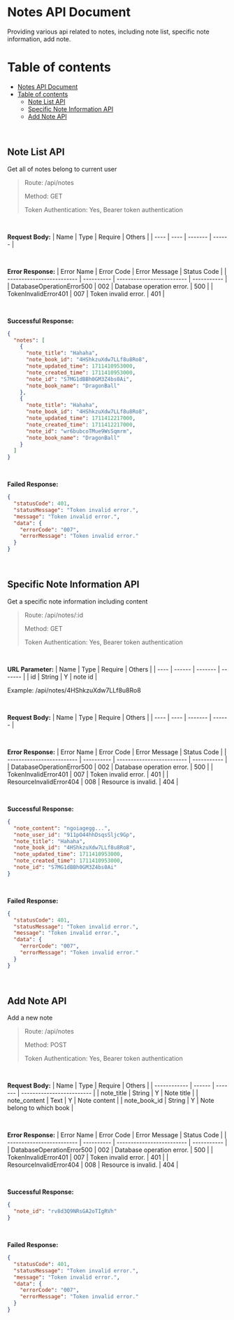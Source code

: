 # Notes API Document
Providing various api related to notes, including note list, specific note information, add note.
# Table of contents
- [Notes API Document](#notes-api-document)
- [Table of contents](#table-of-contents)
  - [Note List API](#note-list-api)
  - [Specific Note Information API](#specific-note-information-api)
  - [Add Note API](#add-note-api)

<br>

## Note List API
Get all of notes belong to current user
> Route: /api/notes
>
> Method: GET
>
> Token Authentication: Yes, Bearer token authentication

<br>

**Request Body:**
| Name | Type | Require | Others |
| ---- | ---- | ------- | ------ |

<br>

**Error Response:**
| Error Name                | Error Code | Error Message             | Status Code |
| ------------------------- | ---------- | ------------------------- | ----------- |
| DatabaseOperationError500 | 002        | Database operation error. | 500         |
| TokenInvalidError401      | 007        | Token invalid error.      | 401         |

<br>

**Successful Response:**
```json
{
  "notes": [
    {
      "note_title": "Hahaha",
      "note_book_id": "4HShkzuXdw7LLf8u8Ro8",
      "note_updated_time": 1711410953000,
      "note_created_time": 1711410953000,
      "note_id": "S7MG1dBBh0GM3Z4bs0Ai",
      "note_book_name": "DragonBall"
    },
    {
      "note_title": "Hahaha",
      "note_book_id": "4HShkzuXdw7LLf8u8Ro8",
      "note_updated_time": 1711412217000,
      "note_created_time": 1711412217000,
      "note_id": "wr6bubcoTMue9WsSqmrm",
      "note_book_name": "DragonBall"
    }
  ]
}
```

<br>

**Failed Response:**
```json
{
  "statusCode": 401,
  "statusMessage": "Token invalid error.",
  "message": "Token invalid error.",
  "data": {
    "errorCode": "007",
    "errorMessage": "Token invalid error."
  }
}
```

<br>

## Specific Note Information API
Get a specific note information including content
> Route: /api/notes/:id
>
> Method: GET
>
> Token Authentication: Yes, Bearer token authentication

<br>

**URL Parameter:**
| Name | Type   | Require | Others  |
| ---- | ------ | ------- | ------- |
| id   | String | Y       | note id |

Example: /api/notes/4HShkzuXdw7LLf8u8Ro8

<br>

**Request Body:**
| Name | Type | Require | Others |
| ---- | ---- | ------- | ------ |

<br>

**Error Response:**
| Error Name                | Error Code | Error Message             | Status Code |
| ------------------------- | ---------- | ------------------------- | ----------- |
| DatabaseOperationError500 | 002        | Database operation error. | 500         |
| TokenInvalidError401      | 007        | Token invalid error.      | 401         |
| ResourceInvalidError404   | 008        | Resource is invalid.      | 404         |

<br>

**Successful Response:**
```json
{
  "note_content": "ngoiagegg...",
  "note_user_id": "911pO44hhDsqsSljc9Gp",
  "note_title": "Hahaha",
  "note_book_id": "4HShkzuXdw7LLf8u8Ro8",
  "note_updated_time": 1711410953000,
  "note_created_time": 1711410953000,
  "note_id": "S7MG1dBBh0GM3Z4bs0Ai"
}
```

<br>

**Failed Response:**
```json
{
  "statusCode": 401,
  "statusMessage": "Token invalid error.",
  "message": "Token invalid error.",
  "data": {
    "errorCode": "007",
    "errorMessage": "Token invalid error."
  }
}
```

<br>

## Add Note API
Add a new note
> Route: /api/notes
>
> Method: POST
>
> Token Authentication: Yes, Bearer token authentication

<br>

**Request Body:**
| Name         | Type   | Require | Others                    |
| ------------ | ------ | ------- | ------------------------- |
| note_title   | String | Y       | Note title                |
| note_content | Text   | Y       | Note content              |
| note_book_id | String | Y       | Note belong to which book |

<br>

**Error Response:**
| Error Name                | Error Code | Error Message             | Status Code |
| ------------------------- | ---------- | ------------------------- | ----------- |
| DatabaseOperationError500 | 002        | Database operation error. | 500         |
| TokenInvalidError401      | 007        | Token invalid error.      | 401         |
| ResourceInvalidError404   | 008        | Resource is invalid.      | 404         |

<br>

**Successful Response:**
```json
{
  "note_id": "rv8d3Q9NRsGA2oTIgRVh"
}
```

<br>

**Failed Response:**
```json
{
  "statusCode": 401,
  "statusMessage": "Token invalid error.",
  "message": "Token invalid error.",
  "data": {
    "errorCode": "007",
    "errorMessage": "Token invalid error."
  }
}
```

<br>

